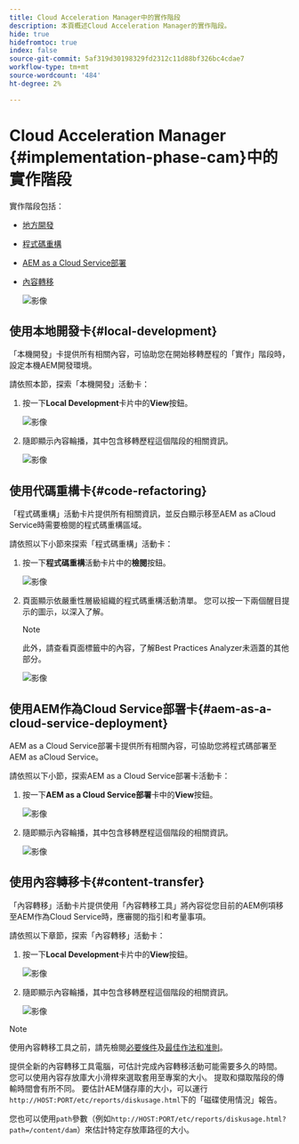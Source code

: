 ```yaml
---
title: Cloud Acceleration Manager中的實作階段
description: 本頁概述Cloud Acceleration Manager的實作階段。
hide: true
hidefromtoc: true
index: false
source-git-commit: 5af319d30198329fd2312c11d88bf326bc4cdae7
workflow-type: tm+mt
source-wordcount: '484'
ht-degree: 2%

---
```



# Cloud Acceleration Manager {#implementation-phase-cam}中的實作階段

實作階段包括：

* [地方開發](#local-development)
* [程式碼重構](#code-refactoring)
* [AEM as a Cloud Service部署](#aem-as-a-cloud-service-deployment)
* [內容轉移](#content-transfer)

   ![影像](/help/move-to-cloud-service/cloud-acceleration-manager/assets/implementation-1.png)

## 使用本地開發卡{#local-development}

「本機開發」卡提供所有相關內容，可協助您在開始移轉歷程的「實作」階段時，設定本機AEM開發環境。

請依照本節，探索「本機開發」活動卡：

1. 按一下&#x200B;**Local Development**&#x200B;卡片中的&#x200B;**View**&#x200B;按鈕。

   ![影像](/help/move-to-cloud-service/cloud-acceleration-manager/assets/implementation-2.png)

1. 隨即顯示內容輪播，其中包含移轉歷程這個階段的相關資訊。

   ![影像](/help/move-to-cloud-service/cloud-acceleration-manager/assets/implementation-3.png)


## 使用代碼重構卡{#code-refactoring}

「程式碼重構」活動卡片提供所有相關資訊，並反白顯示移至AEM as aCloud Service時需要檢閱的程式碼重構區域。

請依照以下小節來探索「程式碼重構」活動卡：

1. 按一下&#x200B;**程式碼重構**&#x200B;活動卡片中的&#x200B;**檢閱**&#x200B;按鈕。

   ![影像](/help/move-to-cloud-service/cloud-acceleration-manager/assets/implementation-4.png)

1. 頁面顯示依嚴重性層級組織的程式碼重構活動清單。 您可以按一下兩個醒目提示的圖示，以深入了解。

   >[!NOTE]
   >此外，請查看頁面標籤中的內容，了解Best Practices Analyzer未涵蓋的其他部分。

   ![影像](/help/move-to-cloud-service/cloud-acceleration-manager/assets/readiness-5.png)


## 使用AEM作為Cloud Service部署卡{#aem-as-a-cloud-service-deployment}

AEM as a Cloud Service部署卡提供所有相關內容，可協助您將程式碼部署至AEM as aCloud Service。

請依照以下小節，探索AEM as a Cloud Service部署卡活動卡：

1. 按一下&#x200B;**AEM as a Cloud Service部署**&#x200B;卡中的&#x200B;**View**&#x200B;按鈕。

   ![影像](/help/move-to-cloud-service/cloud-acceleration-manager/assets/readiness-4.png)

1. 隨即顯示內容輪播，其中包含移轉歷程這個階段的相關資訊。

   ![影像](/help/move-to-cloud-service/cloud-acceleration-manager/assets/readiness-5.png)


## 使用內容轉移卡{#content-transfer}

「內容轉移」活動卡片提供使用「內容轉移工具」將內容從您目前的AEM例項移至AEM作為Cloud Service時，應審閱的指引和考量事項。

請依照以下章節，探索「內容轉移」活動卡：

1. 按一下&#x200B;**Local Development**&#x200B;卡片中的&#x200B;**View**&#x200B;按鈕。

   ![影像](/help/move-to-cloud-service/cloud-acceleration-manager/assets/readiness-4.png)

1. 隨即顯示內容輪播，其中包含移轉歷程這個階段的相關資訊。

   ![影像](/help/move-to-cloud-service/cloud-acceleration-manager/assets/readiness-5.png)

>[!NOTE]
>使用內容轉移工具之前，請先檢閱[必要條件](https://experienceleague.adobe.com/docs/experience-manager-cloud-service/moving/cloud-migration/content-transfer-tool/prerequisites-content-transfer-tool.html?lang=en)及[最佳作法和准則](https://experienceleague.adobe.com/docs/experience-manager-cloud-service/moving/cloud-migration/content-transfer-tool/overview-content-transfer-tool.html?lang=en)。

提供全新的內容轉移工具電腦，可估計完成內容轉移活動可能需要多久的時間。 您可以使用內容存放庫大小滑桿來選取套用至專案的大小。 提取和擷取階段的傳輸時間會有所不同。 要估計AEM儲存庫的大小，可以運行`http://HOST:PORT/etc/reports/diskusage.html`下的「磁碟使用情況」報告。

您也可以使用`path`參數（例如`http://HOST:PORT/etc/reports/diskusage.html?path=/content/dam`）來估計特定存放庫路徑的大小。
